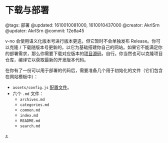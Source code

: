 # 下载与部署

@tags: 部署
@updated: 1610010081000, 1610010437000
@creator: AkrISrn
@updater: AkrISrn
@commit: 12e8a45

v-no 会使用语义化版本号进行版本更迭，但它暂时不会单独发布 Release。你可以克隆 / 下载随版本号更新的[](/docs/template.md "#")，以它为基础搭建你自己的网站。如果它不能满足你的部署需求，那么你需要下载对应版本的[项目源码](https://github.com/akrisrn/v-no/tags)，自行[](/docs/compile.md "#")。你当然也可以克隆项目仓库，编译它以获取最新的开发版本代码。

在你有了一份可以用于部署的代码后，需要准备几个用于初始化的文件（它们包含在网站模板中）：

- `assets/config.js` [配置文件](/snippets/config.js.md "#")。
- 六个 `.md` 文件：
    - `archives.md`
    - `categories.md`
    - `common.md`
    - `index.md`
    - `README.md`
    - `search.md`

[+](/docs/deploy.md)
